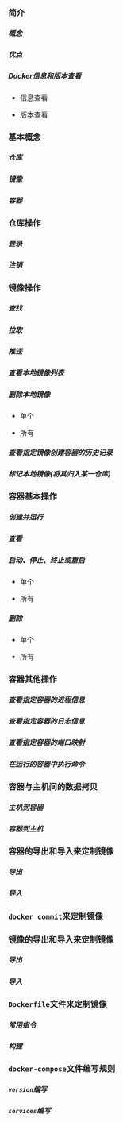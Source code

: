 ### 简介

##### 概念

##### 优点

##### 

##### Docker信息和版本查看

* 信息查看

* 版本查看

### 基本概念

##### 仓库

##### 镜像

##### 容器

### 仓库操作

##### 登录

##### 注销

### 镜像操作

##### 查找

##### 拉取

##### 推送

##### 查看本地镜像列表

##### 删除本地镜像

* 单个
    
* 所有

##### 查看指定镜像创建容器的历史记录

##### 标记本地镜像(将其归入某一仓库)

### 容器基本操作

##### 创建并运行

##### 查看

##### 启动、停止、终止或重启

* 单个

* 所有

##### 删除

* 单个

* 所有

### 容器其他操作

##### 查看指定容器的进程信息

##### 查看指定容器的日志信息

##### 查看指定容器的端口映射

##### 在运行的容器中执行命令

### 容器与主机间的数据拷贝

##### 主机到容器

##### 容器到主机

### 容器的导出和导入来定制镜像

##### 导出

##### 导入

### `docker commit`来定制镜像

### 镜像的导出和导入来定制镜像

##### 导出

##### 导入

### `Dockerfile`文件来定制镜像

##### 常用指令

##### 构建

### `docker-compose`文件编写规则

##### `version`编写

##### `services`编写